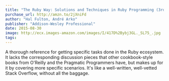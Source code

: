 ```yaml
---
title: "The Ruby Way: Solutions and Techniques in Ruby Programming (3rd Edition) (Addison-Wesley Professional Ruby Series)"
purchase_url: http://amzn.to/2jXniFd
author: "Hal Fulton, André Arko"
publisher: "Addison-Wesley Professional"
date: 2015-08-30
image: http://ecx.images-amazon.com/images/I/417D%2Bybj3GL._SL75_.jpg
tags:
---
```


A thorough reference for getting specific tasks done in the Ruby ecosystem. It lacks the corresponding discussion pieces that other cookbook-style books from O'Reilly and the Pragmatic Programmers have, but makes up for it by covering more specific scenarios. It's like a well-written, well-vetted Stack Overflow, without all the baggage.
